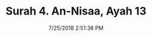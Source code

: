 ---
title       : "Surah 4. An-Nisaa, Ayah 13"
date        : 7/25/2018 2:51:38 PM
draft       : false
type        : "quran"
layout      : "compare"
BookCode    : "CMP"
SurahNumber : "4"
AyahNumber  : "13"
TotalAyah   : "176"
---